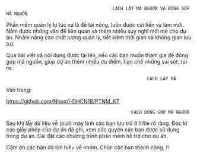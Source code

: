                                             CÁCH LẤY MÃ NGUỒN VÀ ĐÓNG GÓP MÃ NGUỒN

Phần mềm quản lý kí túc xá là đề tài nóng, luôn được cải tiến và làm mới. Nắm được những vấn đề liên quan và thêm nhiều suy nghĩ mới mẻ cho dự án. Nhằm nâng cao chất lượng quản lý, tiết kiệm thời gian và không gian lưu trữ.

Qua bài viết và nội dung được tải lên, nếu các bạn muốn tham gia để đóng góp mã nguồn, giúp dự án thêm nhiều ưu điểm, hạn chế những sai sót, rủi ro.

                                                         CÁCH LẤY MÃ

Vào trang:

https://github.com/Nhom1-DHCN1B/PTNM_KT

                                                   CÁCH ĐÓNG GÓP MÃ NGUỒN
												   
Sau khi lấy dữ liệu về (pull) máy tính các bạn lưu trữ ở 1 file rõ ràng. Đọc kĩ các giấy phép của dự án đã ghi, xem các quyền các bạn được sử dụng trong dự án. Cài đặt các chương trình phần mềm hỗ trợ cho dự án.

Cám ơn các bạn đã tìm hiêu về nhóm..Chúc các bạn thành công..!!
